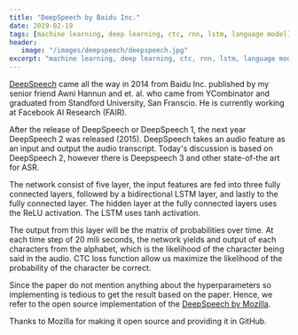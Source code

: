 ```yaml
---
title: "DeepSpeech by Baidu Inc."
date: 2019-02-19
tags: [machine learning, deep learning, ctc, rnn, lstm, language model]
header:
   image: "/images/deepspeech/deepspeech.jpg"
excerpt: "machine learning, deep learning, ctc, rnn, lstm, language model"
---
```


[DeepSpeech](https://arxiv.org/pdf/1412.5567.pdf) came all the way in 2014 from Baidu Inc. published by my senior 
friend Awni Hannun and et. al. who came from YCombinator and graduated from Standford University, San Franscio. He is currently 
working at Facebook AI Research (FAIR).

After the release of DeepSpeech or DeepSpeech 1, the next year DeepSpeech 2 was released (2015).
DeepSpeech takes an audio feature as an input and output the audio transcript.
Today's discussion is based on DeepSpeech 2, however there is Deepspeech 3 and other
state-of-the art for ASR.

The network consist of five layer, the input features are fed into three fully
connected layers, followed by a bidirectional LSTM layer, and lastly to the fully connected layer.
The hidden layer at the fully connected layers uses the ReLU activation. The LSTM 
uses tanh activation.

The output from this layer will be the matrix of probabilities over time.
At each time step of 20 mili seconds, the network yields and output of each characters from the
 alphabet, which is the likelihood of the character being said in the audio.
CTC loss function allow us maximize the likelihood of the probability of the 
character be correct.

Since the paper do not mention anything about the hyperparameters so implementing
 is tedious to get the result based on the paper. Hence, we refer to the open
 source implementation of the [DeepSpeech by Mozilla](https://discourse.mozilla.org/c/deep-speech).

Thanks to Mozilla for making it open source and providing it in GitHub.    